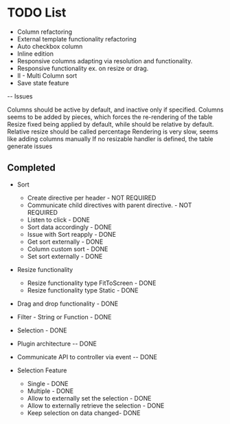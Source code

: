 TODO List
========

- Column refactoring
- External template functionality refactoring
- Auto checkbox column
- Inline edition
- Responsive columns adapting via resolution and functionality.
- Responsive functionality ex. on resize or drag.
- II - Multi Column sort
- Save state feature
 
-- Issues

Columns should be active by default, and inactive only if specified.
Columns seems to be added by pieces, which forces the re-rendering of the table
Resize fixed being applied by default, while should be relative by default.
Relative resize should be called percentage
Rendering is very slow, seems like adding columns manually
If no resizable handler is defined, the table generate issues


## Completed

- Sort
   - Create directive per header - NOT REQUIRED 
   - Communicate child directives with parent directive. - NOT REQUIRED
   - Listen to click - DONE
   - Sort data accordingly - DONE
   - Issue with Sort reapply - DONE
   - Get sort externally - DONE
   - Column custom sort - DONE
   - Set sort externally - DONE
   
- Resize functionality
   - Resize functionality type FitToScreen - DONE
   - Resize functionality type Static - DONE
- Drag and drop functionality - DONE



- Filter - String or Function - DONE
- Selection - DONE
- Plugin architecture -- DONE
- Communicate API to controller via event -- DONE

- Selection Feature
    - Single - DONE
    - Multiple - DONE
    - Allow to externally set the selection - DONE
    - Allow to externally retrieve the selection - DONE
    - Keep selection on data changed- DONE 
